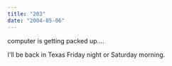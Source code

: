 ```yaml
---
title: "203"
date: "2004-05-06"
---
```


computer is getting packed up....

I'll be back in Texas Friday night or Saturday morning.
